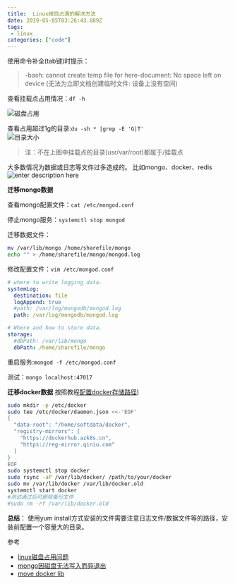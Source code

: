 ```yaml
---
title:  Linux根目占满的解决方法
date: 2019-05-05T03:26:43.089Z
tags: 
 - linux
categories: ["code"] 
---
```



使用命令补全(tab键)时提示：
>-bash: cannot create temp file for here-document: No space left on device
(无法为立即文档创建临时文件: 设备上没有空间)

查看挂载点占用情况：`df -h`  

![磁盘占用](https://i.loli.net/2019/05/05/5cce5839406f5.jpg)

 
查看占用超过1g的目录:`du -sh * |grep -E 'G|T'`    
![目录大小](https://i.loli.net/2019/05/05/5cce639bdd203.jpg)

>注：不在上图中挂载点的目录(usr/var/root)都属于/挂载点 

大多数情况为数据或日志等文件过多造成的。 比如mongo、docker、redis
![enter description here](https://i.loli.net/2019/05/05/5cce641f9412a.jpg)


**迁移mongo数据**

查看mongo配置文件：`cat /etc/mongod.conf`

停止mongo服务：`systemctl stop mongod`

迁移数据文件：
```sh
mv /var/lib/mongo /home/sharefile/mongo 
echo "" > /home/sharefile/mongo/mongod.log
```

修改配置文件：`vim /etc/mongod.conf`
```yaml
# where to write logging data.
systemLog:
  destination: file
  logAppend: true
  #path: /var/log/mongodb/mongod.log
  path: /var/log/mongodb/mongod.log

# Where and how to store data.
storage:
  #dbPath: /var/lib/mongo
  dbPath: /home/sharefile/mongo
```
重启服务:`mongod -f /etc/mongod.conf`

测试：`mongo localhost:47017`


**迁移docker数据**
按照教程[配置docker存储路径](https://sxy91.com/posts/docker/))
```bash
sudo mkdir -p /etc/docker
sudo tee /etc/docker/daemon.json <<-'EOF'
{
  "data-root": "/home/softdata/docker",
  "registry-mirrors": [
    "https://dockerhub.azk8s.cn",
    "https://reg-mirror.qiniu.com"
  ]
}
EOF
sudo systemctl stop docker
sudo rsync -aP /var/lib/docker/ /path/to/your/docker
sudo mv /var/lib/docker /var/lib/docker.old
systemctl start docker
#测试通过后可删除备份文件
#sudo rm -rf /var/lib/docker.old
```

**总结**： 
使用yum install方式安装的文件需要注意日志文件/数据文件等的路径，安装前配置一个容量大的目录。


参考  

- [linux磁盘占用问题](https://blog.csdn.net/nciasd/article/details/51497817)
- [mongo因磁盘无法写入而异退出](https://github.com/smile365/blog/blob/master/start-mongod-failed.md)
- [move docker lib](https://www.guguweb.com/2019/02/07/how-to-move-docker-data-directory-to-another-location-on-ubuntu/)
